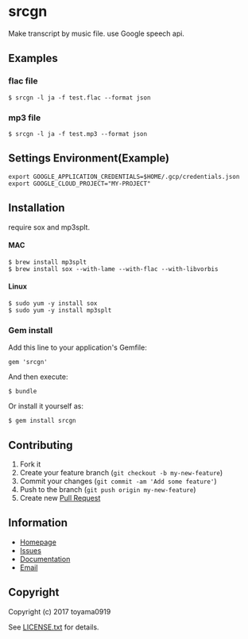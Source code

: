 # srcgn

Make transcript by music file. use Google speech api.

## Examples

### flac file
```
$ srcgn -l ja -f test.flac --format json
```

### mp3 file
```
$ srcgn -l ja -f test.mp3 --format json
```

## Settings Environment(Example)
```
export GOOGLE_APPLICATION_CREDENTIALS=$HOME/.gcp/credentials.json
export GOOGLE_CLOUD_PROJECT="MY-PROJECT"
```

## Installation

require sox and mp3splt.

#### MAC
```
$ brew install mp3splt
$ brew install sox --with-lame --with-flac --with-libvorbis
```

#### Linux
```
$ sudo yum -y install sox
$ sudo yum -y install mp3splt
```

### Gem install

Add this line to your application's Gemfile:

```
gem 'srcgn'
```

And then execute:

```
$ bundle
```

Or install it yourself as:

```
$ gem install srcgn
```

## Contributing

1. Fork it
2. Create your feature branch (`git checkout -b my-new-feature`)
3. Commit your changes (`git commit -am 'Add some feature'`)
4. Push to the branch (`git push origin my-new-feature`)
5. Create new [Pull Request](../../pull/new/master)

## Information

* [Homepage](https://github.com/toyama0919/srcgn)
* [Issues](https://github.com/toyama0919/srcgn/issues)
* [Documentation](http://rubydoc.info/gems/srcgn/frames)
* [Email](mailto:toyama0919@gmail.com)

## Copyright

Copyright (c) 2017 toyama0919

See [LICENSE.txt](../LICENSE.txt) for details.
